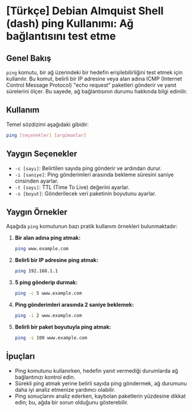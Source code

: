 # [Türkçe] Debian Almquist Shell (dash) ping Kullanımı: Ağ bağlantısını test etme

## Genel Bakış
`ping` komutu, bir ağ üzerindeki bir hedefin erişilebilirliğini test etmek için kullanılır. Bu komut, belirli bir IP adresine veya alan adına ICMP (Internet Control Message Protocol) "echo request" paketleri gönderir ve yanıt sürelerini ölçer. Bu sayede, ağ bağlantısının durumu hakkında bilgi edinilir.

## Kullanım
Temel sözdizimi aşağıdaki gibidir:

```bash
ping [seçenekler] [argümanlar]
```

## Yaygın Seçenekler
- `-c [sayı]`: Belirtilen sayıda ping gönderir ve ardından durur.
- `-i [saniye]`: Ping gönderimleri arasında bekleme süresini saniye cinsinden ayarlar.
- `-t [sayı]`: TTL (Time To Live) değerini ayarlar.
- `-s [boyut]`: Gönderilecek veri paketinin boyutunu ayarlar.

## Yaygın Örnekler
Aşağıda `ping` komutunun bazı pratik kullanım örnekleri bulunmaktadır:

1. **Bir alan adına ping atmak:**
   ```bash
   ping www.example.com
   ```

2. **Belirli bir IP adresine ping atmak:**
   ```bash
   ping 192.168.1.1
   ```

3. **5 ping gönderip durmak:**
   ```bash
   ping -c 5 www.example.com
   ```

4. **Ping gönderimleri arasında 2 saniye beklemek:**
   ```bash
   ping -i 2 www.example.com
   ```

5. **Belirli bir paket boyutuyla ping atmak:**
   ```bash
   ping -s 100 www.example.com
   ```

## İpuçları
- Ping komutunu kullanırken, hedefin yanıt vermediği durumlarda ağ bağlantınızı kontrol edin.
- Sürekli ping atmak yerine belirli sayıda ping göndermek, ağ durumunu daha iyi analiz etmenize yardımcı olabilir.
- Ping sonuçlarını analiz ederken, kaybolan paketlerin yüzdesine dikkat edin; bu, ağda bir sorun olduğunu gösterebilir.